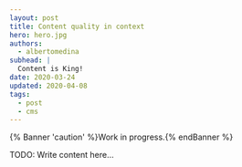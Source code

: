 ```yaml
---
layout: post
title: Content quality in context
hero: hero.jpg
authors:
  - albertomedina
subhead: |
  Content is King!
date: 2020-03-24
updated: 2020-04-08
tags:
  - post
  - cms
---
```


{% Banner 'caution' %}Work in progress.{% endBanner %}

TODO: Write content here…

[collection]: /wordpress
